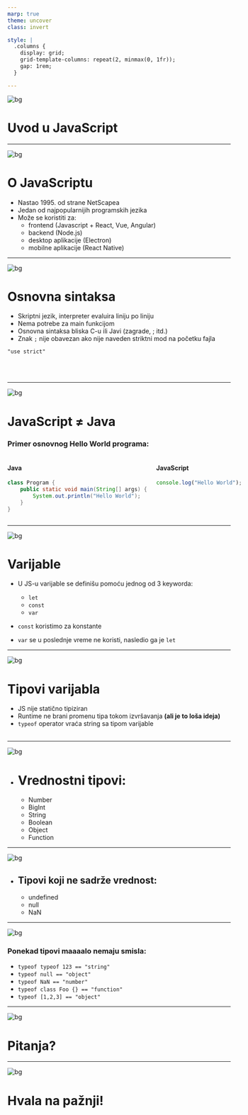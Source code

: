 ```yaml
---
marp: true
theme: uncover
class: invert

style: |
  .columns {
    display: grid;
    grid-template-columns: repeat(2, minmax(0, 1fr));
    gap: 1rem;
  }

---
```


![bg](images/image1.png)

# Uvod u JavaScript
---
![bg](images/image4.png)

# O JavaScriptu
* Nastao 1995. od strane NetScapea
* Jedan od najpopularnijih programskih jezika
* Može se koristiti za:
    * frontend (Javascript + React, Vue, Angular)
    * backend (Node.js)
    * desktop aplikacije (Electron)
    * mobilne aplikacije (React Native)

---
![bg](images/image2.png)

# Osnovna sintaksa

* Skriptni jezik, interpreter evaluira liniju po liniju
* Nema potrebe za main funkcijom
* Osnovna sintaksa bliska C-u ili Javi (zagrade, ; itd.)
* Znak `;` nije obavezan ako nije naveden striktni mod na početku fajla

`
"use strict"
`

<br /><br />
<!-- br-ovi samo za potrebe da se digne tekst -->

---
![bg](images/image6.png)

# JavaScript ≠ Java

### Primer osnovnog Hello World programa:

<div class="columns">

<div>
<h4> Java </h4>

```java
class Program {
    public static void main(String[] args) {
        System.out.println("Hello World");
    }
}
```
</div>

<div>
<h4> JavaScript </h4>

```javascript
console.log("Hello World");
```
</div>
</div>

---
![bg](images/image4.png)

# Varijable

- U JS-u varijable se definišu pomoću jednog od 3 keyworda:
  - `let`
  - `const`
  - `var`

- `const` koristimo za konstante
- `var` se u poslednje vreme ne koristi,
nasledio ga je `let`
---
![bg](images/image5.png)

# Tipovi varijabla

- JS nije statično tipiziran
- Runtime ne brani promenu tipa tokom izvršavanja
**(ali je to loša ideja)**
- `typeof` operator vraća string sa tipom varijable
<br /><br />
---
![bg](images/image3.png)

* <h1> Vrednostni tipovi: </h1>

  * Number
  * BigInt
  * String
  * Boolean
  * Object
  * Function

---
![bg](images/image1.png)

* <h2> Tipovi koji ne sadrže vrednost: </h2>

  * undefined
  * null
  * NaN

---
![bg](images/image4.png)

### Ponekad tipovi maaaalo nemaju smisla:
  * `typeof typeof 123 == "string"`
  * `typeof null == "object"` 
  * `typeof NaN == "number"`
  * `typeof class Foo {} == "function"`
  * `typeof [1,2,3] == "object"`

---
![bg](images/image6.png)

# Pitanja?

---

![bg](images/image7.png)

# Hvala na pažnji!